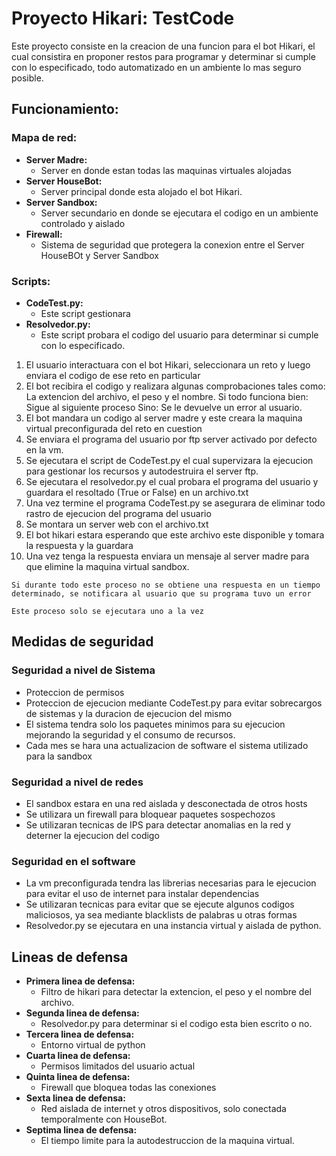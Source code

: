 # Proyecto Hikari: TestCode
Este proyecto consiste en la creacion de una funcion para el bot Hikari, el cual consistira en proponer restos para programar
y determinar si cumple con lo especificado, todo automatizado en un ambiente lo mas seguro posible.

## Funcionamiento:
### Mapa de red:
 - __Server Madre:__
	- Server en donde estan todas las maquinas virtuales alojadas
 - __Server HouseBot:__
	 - Server principal donde esta alojado el bot Hikari.
 - __Server Sandbox:__
	 - Server secundario en donde se ejecutara el codigo en un ambiente controlado y aislado
 - __Firewall:__
	 - Sistema de seguridad que protegera la conexion entre el Server HouseBOt y Server Sandbox

### Scripts:

 - __CodeTest.py:__
	- Este script gestionara 
 - __Resolvedor.py:__
	- Este script probara el codigo del usuario para determinar si cumple con lo especificado.

1. El usuario interactuara con el bot Hikari, seleccionara un reto y luego enviara el codigo de ese reto en particular
2. El bot recibira el codigo y realizara algunas comprobaciones tales como: La extencion del archivo, el peso y el nombre.
Si todo funciona bien: Sigue al siguiente proceso                  Sino:    Se le devuelve un error al usuario.
3. El bot mandara un codigo al server madre y este creara la maquina virtual preconfigurada del reto en cuestion
4. Se enviara el programa del usuario por ftp server activado por defecto en la vm.
5. Se ejecutara el script de CodeTest.py el cual supervizara la ejecucion para gestionar los recursos y autodestruira el server ftp.
6. Se ejecutara el resolvedor.py el cual probara el programa del usuario y guardara el resoltado (True or False) en un archivo.txt
7. Una vez termine el programa CodeTest.py se asegurara de eliminar todo rastro de ejecucion del programa del usuario
8. Se montara un server web con el archivo.txt
9. El bot hikari estara esperando que este archivo este disponible y tomara la respuesta y la guardara
10. Una vez tenga la respuesta enviara un mensaje al server madre para que elimine la maquina virtual sandbox.

```
Si durante todo este proceso no se obtiene una respuesta en un tiempo determinado, se notificara al usuario que su programa tuvo un error

Este proceso solo se ejecutara uno a la vez
```

## Medidas de seguridad
### Seguridad a nivel de Sistema
 - Proteccion de permisos
 - Proteccion de ejecucion mediante CodeTest.py para evitar sobrecargos de sistemas y la duracion de ejecucion del mismo
 - El sistema tendra solo los paquetes minimos para su ejecucion mejorando la seguridad y el consumo de recursos.
 - Cada mes se hara una actualizacion de software el sistema utilizado para la sandbox

### Seguridad a nivel de redes
 - El sandbox estara en una red aislada y desconectada de otros hosts
 - Se utilizara un firewall para bloquear paquetes sospechozos
 - Se utilizaran tecnicas de IPS para detectar anomalias en la red y deterner la ejecucion del codigo

### Seguridad en el software
 - La vm preconfigurada tendra las librerias necesarias para le ejecucion para evitar el uso de internet para instalar dependencias
 - Se utilizaran tecnicas para evitar que se ejecute algunos codigos maliciosos, ya sea mediante blacklists de palabras u otras formas
 - Resolvedor.py se ejecutara en una instancia virtual y aislada de python.

## Lineas de defensa
 - __Primera linea de defensa:__
	- Filtro de hikari para detectar la extencion, el peso y el nombre del archivo.
 - __Segunda linea de defensa:__
	- Resolvedor.py para determinar si el codigo esta bien escrito o no.
 - __Tercera linea de defensa:__
	- Entorno virtual de python
 - __Cuarta linea de defensa:__
	- Permisos limitados del usuario actual
 - __Quinta linea de defensa:__
	- Firewall que bloquea todas las conexiones
 - __Sexta linea de defensa:__
	- Red aislada de internet y otros dispositivos, solo conectada temporalmente con HouseBot.
 - __Septima linea de defensa:__
	- El tiempo limite para la autodestruccion de la maquina virtual.